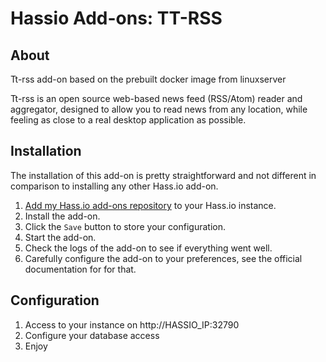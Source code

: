 # Hassio Add-ons: TT-RSS

## About

Tt-rss add-on based on the prebuilt docker image from linuxserver

Tt-rss is an open source web-based news feed (RSS/Atom) reader and aggregator, designed to allow you to read news from any location, while feeling as close to a real desktop application as possible.

## Installation

The installation of this add-on is pretty straightforward and not different in
comparison to installing any other Hass.io add-on.

1. [Add my Hass.io add-ons repository](https://github.com/lbouriez/hassio-addons) to your Hass.io instance.
2. Install the add-on.
3. Click the `Save` button to store your configuration.
4. Start the  add-on.
5. Check the logs of the add-on to see if everything went well.
6. Carefully configure the add-on to your preferences, see the official documentation for for that.

## Configuration

1. Access to your instance on http://HASSIO_IP:32790
2. Configure your database access
3. Enjoy